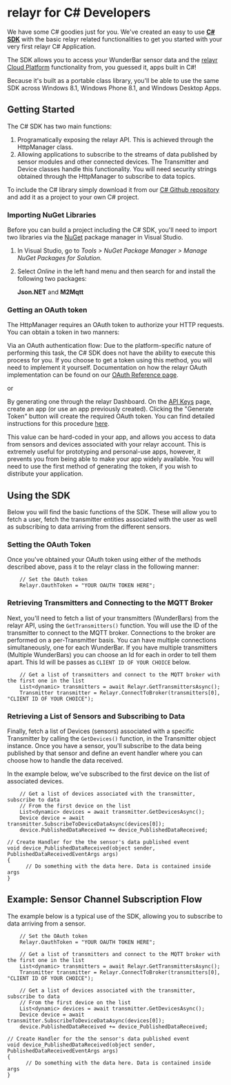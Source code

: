 # relayr for C# Developers

We have some C# goodies just for you. We've created an easy to use [**C# SDK**](https://github.com/relayr/csharp-sdk) with the basic relayr related functionalities to get you started with your very first relayr C# Application. 

The SDK allows you to access your WunderBar sensor data and the [relayr Cloud Platform](https://developer.relayr.io/documents/Welcome/Platform) functionality from, you guessed it, apps built in C#!

Because it's built as a portable class library, you'll be able to use the same SDK across Windows 8.1, Windows Phone 8.1, and Windows Desktop Apps.

## Getting Started

The C# SDK has two main functions: 

1. Programatically exposing the relayr API. This is achieved through the HttpManager class.
2. Allowing applications to subscribe to the streams of data published by sensor modules and other connected devices. The Transmitter and Device classes handle this functionality. You will need security strings obtained through the HttpManager to subscribe to data topics.

To include the C# library simply download it from our [C# Github repository ](https://github.com/relayr/csharp-sdk) and add it as a project to your own C# project.

### Importing NuGet Libraries

Before you can build a project including the C# SDK, you'll need to import two libraries via the [NuGet](https://www.nuget.org/) package manager in Visual Studio.

1. In Visual Studio, go to *Tools > NuGet Package Manager > Manage NuGet Packages for Solution.*

2. Select *Online* in the left hand menu and then search for and install the following two packages:

	**Json.NET** and **M2Mqtt**

### Getting an OAuth token

The HttpManager requires an OAuth token to authorize your HTTP requests. You can obtain a token in two manners:

Via an OAuth authentication flow: Due to the platform-specific nature of performing this task, the C# SDK does not have the ability to execute this process for you. If you choose to get a token using this method, you will need to implement it yourself. Documentation on how the relayr OAuth implementation can be found on our [OAuth Reference page](https://developer.relayr.io/documents/Welcome/OAuthReference).

or

By generating one through the relayr Dashboard. On the [API Keys](https://developer.relayr.io/dashboard/apps/myApps) page, create an app (or use an app previously created). 
Clicking the "Generate Token" button will create the required OAuth token. You can find detailed instructions for this procedure [here](https://developer.relayr.io/documents/WebDev/OAuthToken). 

This value can be hard-coded in your app, and allows you access to data from sensors and devices associated with your relayr account. This is extremely useful for prototyping and personal-use apps, however, it prevents you from being able to make your app widely available. You will need to use the first method of generating the token, if you wish to distribute your application.

## Using the SDK

Below you will find the basic functions of the SDK. These will allow you to fetch a user, fetch the transmitter entities associated with the user as well as subscribing to data arriving from the different sensors.

### Setting the OAuth Token
Once you've obtained your OAuth token using either of the methods described above, pass it to the relayr class in the following manner:

		// Set the OAuth token
		Relayr.OauthToken = "YOUR OAUTH TOKEN HERE";

### Retrieving Transmitters and Connecting to the MQTT Broker

Next, you'll need to fetch a list of your transmitters (WunderBars) from the relayr API, using the `GetTransmitters()` function. 
You will use the ID of the transmitter to connect to the MQTT broker. Connections to the broker are performed on a per-Transmitter basis. You can have multiple connections simultaneously, one for each WunderBar. If you have multiple transmitters (Multiple WunderBars) you can choose an Id for each in order to tell them apart. This Id will be passes as `CLIENT ID OF YOUR CHOICE` below.

		// Get a list of transmitters and connect to the MQTT broker with the first one in the list
		List<dynamic> transmitters = await Relayr.GetTransmittersAsync();
		Transmitter transmitter = Relayr.ConnectToBroker(transmitters[0], "CLIENT ID OF YOUR CHOICE");

### Retrieving a List of Sensors and Subscribing to Data

Finally, fetch a list of Devices (sensors) associated with a specific Transmitter by calling the `GetDevices()` function, in the Transmitter object instance. 
Once you have a sensor, you'll subscribe to the data being published by that sensor and define an event handler where you can choose how to handle the data received.

In the example below, we've subscribed to the first device on the list of associated devices.

		// Get a list of devices associated with the transmitter, subscribe to data
		// From the first device on the list
		List<dynamic> devices = await transmitter.GetDevicesAsync();
		Device device = await transmitter.SubscribeToDeviceDataAsync(devices[0]);
		device.PublishedDataReceived += device_PublishedDataReceived;

	// Create Handler for the the sensor's data published event
	void device_PublishedDataReceived(object sender, PublishedDataReceivedEventArgs args)
	{
	      // Do something with the data here. Data is contained inside args
	}

## Example: Sensor Channel Subscription Flow

The example below is a typical use of the SDK, allowing you to subscribe to data arriving from a sensor.

        
		// Set the OAuth token
		Relayr.OauthToken = "YOUR OAUTH TOKEN HERE";
		
		// Get a list of transmitters and connect to the MQTT broker with the first one in the list
		List<dynamic> transmitters = await Relayr.GetTransmittersAsync();
		Transmitter transmitter = Relayr.ConnectToBroker(transmitters[0], "CLIENT ID OF YOUR CHOICE");
	
		// Get a list of devices associated with the transmitter, subscribe to data
		// From the first device on the list
		List<dynamic> devices = await transmitter.GetDevicesAsync();
		Device device = await transmitter.SubscribeToDeviceDataAsync(devices[0]);
		device.PublishedDataReceived += device_PublishedDataReceived;

	// Create Handler for the the sensor's data published event
	void device_PublishedDataReceived(object sender, PublishedDataReceivedEventArgs args)
	{
	      // Do something with the data here. Data is contained inside args
	}